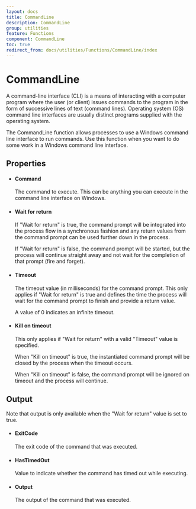 ```yaml
---
layout: docs
title: CommandLine
description: CommandLine
group: utilities
feature: Functions
component: CommandLine
toc: true
redirect_from: docs/utilities/Functions/CommandLine/index
---
```

CommandLine
===========

A command-line interface (CLI) is a means of interacting with a computer
program where the user (or client) issues commands to the program in the
form of successive lines of text (command lines). Operating system (OS)
command line interfaces are usually distinct programs supplied with the
operating system.

The CommandLine function allows processes to use a Windows command line
interface to run commands. Use this function when you want to do some
work in a Windows command line interface.

Properties
----------

-  #### Command

    The command to execute. This can be anything you can execute in the
    command line interface on Windows.

-  #### Wait for return

    If "Wait for return" is true, the command prompt will be integrated
    into the process flow in a synchronous fashion and any return values
    from the command prompt can be used further down in the process.

    If "Wait for return" is false, the command prompt will be started,
    but the process will continue straight away and not wait for the
    completion of that prompt (fire and forget).

-  #### Timeout

    The timeout value (in milliseconds) for the command prompt. This
    only applies if "Wait for return" is true and defines the time the
    process will wait for the command prompt to finish and provide a
    return value.

    A value of 0 indicates an infinite timeout.

-  #### Kill on timeout

    This only applies if "Wait for return" with a valid "Timeout" value
    is specified.

    When "Kill on timeout" is true, the instantiated command prompt will
    be closed by the process when the timeout occurs.

    When "Kill on timeout" is false, the command prompt will be ignored
    on timeout and the process will continue.

Output
------

Note that output is only available when the "Wait for return" value is
set to true.

-  #### ExitCode

    The exit code of the command that was executed.

-  #### HasTimedOut

    Value to indicate whether the command has timed out while executing.

-  #### Output

    The output of the command that was executed.
